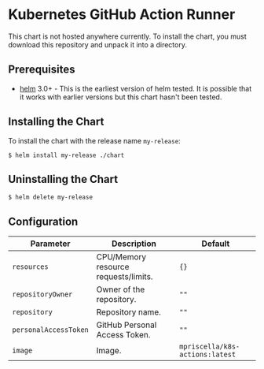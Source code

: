 # Kubernetes GitHub Action Runner

This chart is not hosted anywhere currently. To install the chart, you must
download this repository and unpack it into a directory.


## Prerequisites

* [helm]() 3.0+ - This is the earliest version of helm tested. It is possible
  that it works with earlier versions but this chart hasn't been tested.


## Installing the Chart

To install the chart with the release name `my-release`:

```
$ helm install my-release ./chart
```


## Uninstalling the Chart

```
$ helm delete my-release
```


## Configuration

| Parameter             | Description                          | Default                         |
| --------------------- | ------------------------------------ | ------------------------------- |
| `resources`           | CPU/Memory resource requests/limits. | `{}`                            |
| `repositoryOwner`     | Owner of the repository.             | `""`                            |
| `repository`          | Repository name.                     | `""`                            |
| `personalAccessToken` | GitHub Personal Access Token.        | `""`                            |
| `image`               | Image.                               | `mpriscella/k8s-actions:latest` |
